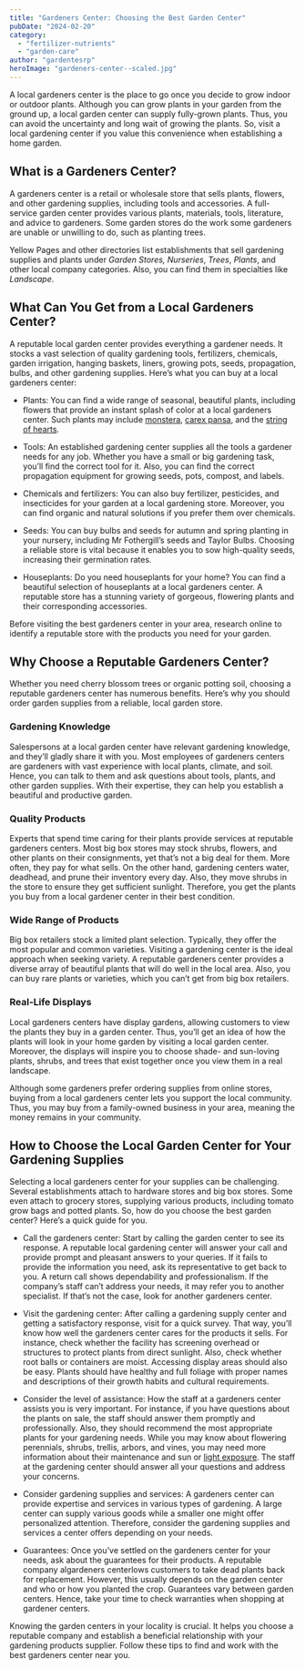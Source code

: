 ```yaml
---
title: "Gardeners Center: Choosing the Best Garden Center"
pubDate: "2024-02-20"
category: 
  - "fertilizer-nutrients"
  - "garden-care"
author: "gardentesrp"
heroImage: "gardeners-center--scaled.jpg"
---
```


A local gardeners center is the place to go once you decide to grow indoor or outdoor plants. Although you can grow plants in your garden from the ground up, a local garden center can supply fully-grown plants. Thus, you can avoid the uncertainty and long wait of growing the plants. So, visit a local gardening center if you value this convenience when establishing a home garden.

## What is a Gardeners Center?

A gardeners center is a retail or wholesale store that sells plants, flowers, and other gardening supplies, including tools and accessories. A full-service garden center provides various plants, materials, tools, literature, and advice to gardeners. Some garden stores do the work some gardeners are unable or unwilling to do, such as planting trees.

Yellow Pages and other directories list establishments that sell gardening supplies and plants under _Garden Stores, Nurseries_, _Trees_, _Plants_, and other local company categories. Also, you can find them in specialties like _Landscape_.

## What Can You Get from a Local Gardeners Center?

A reputable local garden center provides everything a gardener needs. It stocks a vast selection of quality gardening tools, fertilizers, chemicals, garden irrigation, hanging baskets, liners, growing pots, seeds, propagation, bulbs, and other gardening supplies. Here’s what you can buy at a local gardeners center:

- Plants: You can find a wide range of seasonal, beautiful plants, including flowers that provide an instant splash of color at a local gardeners center. Such plants may include [monstera](https://garden.gnmnetworks.com/which-is-the-best-planter-for-monstera/), [carex pansa](https://garden.gnmnetworks.com/best-time-to-plant-carex-pansa/), and the [string of hearts](https://garden.gnmnetworks.com/how-to-propagate-string-of-hearts-top-5-ways/).

- Tools: An established gardening center supplies all the tools a gardener needs for any job. Whether you have a small or big gardening task, you’ll find the correct tool for it. Also, you can find the correct propagation equipment for growing seeds, pots, compost, and labels.

- Chemicals and fertilizers: You can also buy fertilizer, pesticides, and insecticides for your garden at a local gardening store. Moreover, you can find organic and natural solutions if you prefer them over chemicals.

- Seeds: You can buy bulbs and seeds for autumn and spring planting in your nursery, including Mr Fothergill’s seeds and Taylor Bulbs. Choosing a reliable store is vital because it enables you to sow high-quality seeds, increasing their germination rates.

- Houseplants: Do you need houseplants for your home? You can find a beautiful selection of houseplants at a local gardeners center. A reputable store has a stunning variety of gorgeous, flowering plants and their corresponding accessories.

Before visiting the best gardeners center in your area, research online to identify a reputable store with the products you need for your garden.

## Why Choose a Reputable Gardeners Center?

Whether you need cherry blossom trees or organic potting soil, choosing a reputable gardeners center has numerous benefits. Here’s why you should order garden supplies from a reliable, local garden store.

### Gardening Knowledge

Salespersons at a local garden center have relevant gardening knowledge, and they’ll gladly share it with you. Most employees of gardeners centers are gardeners with vast experience with local plants, climate, and soil. Hence, you can talk to them and ask questions about tools, plants, and other garden supplies. With their expertise, they can help you establish a beautiful and productive garden.

### Quality Products

Experts that spend time caring for their plants provide services at reputable gardeners centers. Most big box stores may stock shrubs, flowers, and other plants on their consignments, yet that’s not a big deal for them. More often, they pay for what sells. On the other hand, gardening centers water, deadhead, and prune their inventory every day. Also, they move shrubs in the store to ensure they get sufficient sunlight. Therefore, you get the plants you buy from a local gardener center in their best condition.

### Wide Range of Products  

Big box retailers stock a limited plant selection. Typically, they offer the most popular and common varieties. Visiting a gardening center is the ideal approach when seeking variety. A reputable gardeners center provides a diverse array of beautiful plants that will do well in the local area. Also, you can buy rare plants or varieties, which you can’t get from big box retailers.

### Real-Life Displays

Local gardeners centers have display gardens, allowing customers to view the plants they buy in a garden center. Thus, you’ll get an idea of how the plants will look in your home garden by visiting a local garden center. Moreover, the displays will inspire you to choose shade- and sun-loving plants, shrubs, and trees that exist together once you view them in a real landscape.

Although some gardeners prefer ordering supplies from online stores, buying from a local gardeners center lets you support the local community. Thus, you may buy from a family-owned business in your area, meaning the money remains in your community.

## How to Choose the Local Garden Center for Your Gardening Supplies

Selecting a local gardeners center for your supplies can be challenging. Several establishments attach to hardware stores and big box stores. Some even attach to grocery stores, supplying various products, including tomato grow bags and potted plants. So, how do you choose the best garden center? Here’s a quick guide for you.

- Call the gardeners center: Start by calling the garden center to see its response. A reputable local gardening center will answer your call and provide prompt and pleasant answers to your queries. If it fails to provide the information you need, ask its representative to get back to you. A return call shows dependability and professionalism. If the company’s staff can’t address your needs, it may refer you to another specialist. If that’s not the case, look for another gardeners center.

- Visit the gardening center: After calling a gardening supply center and getting a satisfactory response, visit for a quick survey. That way, you’ll know how well the gardeners center cares for the products it sells. For instance, check whether the facility has screening overhead or structures to protect plants from direct sunlight. Also, check whether root balls or containers are moist. Accessing display areas should also be easy. Plants should have healthy and full foliage with proper names and descriptions of their growth habits and cultural requirements.

- Consider the level of assistance: How the staff at a gardeners center assists you is very important. For instance, if you have questions about the plants on sale, the staff should answer them promptly and professionally. Also, they should recommend the most appropriate plants for your gardening needs. While you may know about flowering perennials, shrubs, trellis, arbors, and vines, you may need more information about their maintenance and sun or [light exposure](https://www.ncbi.nlm.nih.gov/pmc/articles/PMC2649303/). The staff at the gardening center should answer all your questions and address your concerns.

- Consider gardening supplies and services: A gardeners center can provide expertise and services in various types of gardening. A large center can supply various goods while a smaller one might offer personalized attention. Therefore, consider the gardening supplies and services a center offers depending on your needs.

- Guarantees: Once you’ve settled on the gardeners center for your needs, ask about the guarantees for their products. A reputable company algardeners centerlows customers to take dead plants back for replacement. However, this usually depends on the garden center and who or how you planted the crop. Guarantees vary between garden centers. Hence, take your time to check warranties when shopping at gardener centers.

Knowing the garden centers in your locality is crucial. It helps you choose a reputable company and establish a beneficial relationship with your gardening products supplier. Follow these tips to find and work with the best gardeners center near you.
